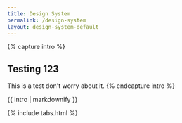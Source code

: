 ```yaml
---
title: Design System
permalink: /design-system
layout: design-system-default
---
```

{% capture intro %}
## Testing 123

This is a test don't worry about it.
{% endcapture intro %}
<div class="cms">{{ intro | markdownify }}</div>

{% include tabs.html %}